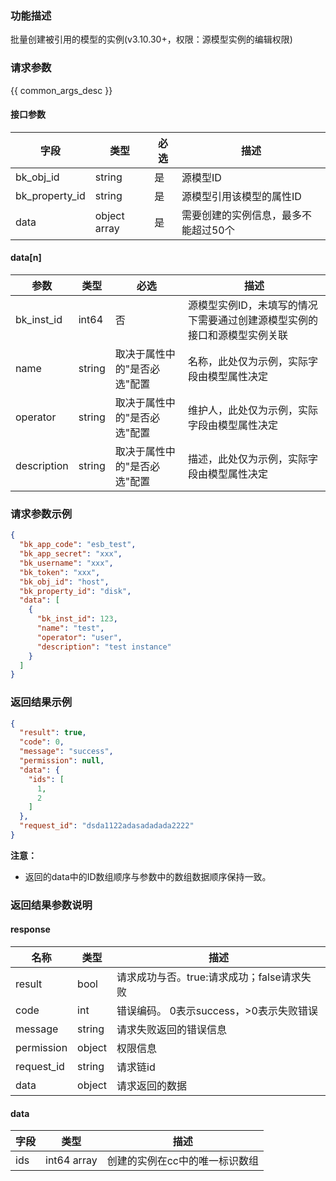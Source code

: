 ### 功能描述

批量创建被引用的模型的实例(v3.10.30+，权限：源模型实例的编辑权限)

### 请求参数

{{ common_args_desc }}

#### 接口参数

| 字段             | 类型           | 必选  | 描述                  |
|----------------|--------------|-----|---------------------|
| bk_obj_id      | string       | 是   | 源模型ID               |
| bk_property_id | string       | 是   | 源模型引用该模型的属性ID       |
| data           | object array | 是   | 需要创建的实例信息，最多不能超过50个 |

#### data[n]

| 参数          | 类型     | 必选              | 描述                                    |
|-------------|--------|-----------------|---------------------------------------|
| bk_inst_id  | int64  | 否               | 源模型实例ID，未填写的情况下需要通过创建源模型实例的接口和源模型实例关联 |
| name        | string | 取决于属性中的"是否必选"配置 | 名称，此处仅为示例，实际字段由模型属性决定                 |
| operator    | string | 取决于属性中的"是否必选"配置 | 维护人，此处仅为示例，实际字段由模型属性决定                | 
| description | string | 取决于属性中的"是否必选"配置 | 描述，此处仅为示例，实际字段由模型属性决定                 |

### 请求参数示例

```json
{
  "bk_app_code": "esb_test",
  "bk_app_secret": "xxx",
  "bk_username": "xxx",
  "bk_token": "xxx",
  "bk_obj_id": "host",
  "bk_property_id": "disk",
  "data": [
    {
      "bk_inst_id": 123,
      "name": "test",
      "operator": "user",
      "description": "test instance"
    }
  ]
}
```

### 返回结果示例

```json
{
  "result": true,
  "code": 0,
  "message": "success",
  "permission": null,
  "data": {
    "ids": [
      1,
      2
    ]
  },
  "request_id": "dsda1122adasadadada2222"
}
```

**注意：**

- 返回的data中的ID数组顺序与参数中的数组数据顺序保持一致。

### 返回结果参数说明

#### response

| 名称         | 类型     | 描述                         |
|------------|--------|----------------------------|
| result     | bool   | 请求成功与否。true:请求成功；false请求失败 |
| code       | int    | 错误编码。 0表示success，>0表示失败错误  |
| message    | string | 请求失败返回的错误信息                |
| permission | object | 权限信息                       |
| request_id | string | 请求链id                      |
| data       | object | 请求返回的数据                    |

#### data

| 字段  | 类型          | 描述               |
|-----|-------------|------------------|
| ids | int64 array | 创建的实例在cc中的唯一标识数组 |
